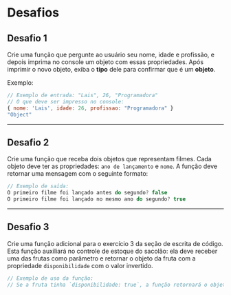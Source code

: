 # Desafios

## Desafio 1

Crie uma função que pergunte ao usuário seu nome, idade e profissão, e depois imprima no console um objeto com essas propriedades. Após imprimir o novo objeto, exiba o **tipo** dele para confirmar que é um **objeto**.

Exemplo:

```javascript
// Exemplo de entrada: "Lais", 26, "Programadora"
// O que deve ser impresso no console: 
{ nome: 'Lais', idade: 26, profissao: "Programadora" }
"Object"
```

---

## Desafio 2

Crie uma função que receba dois objetos que representam filmes. Cada objeto deve ter as propriedades: `ano de lançamento` e `nome`. A função deve retornar uma mensagem com o seguinte formato:

```javascript
// Exemplo de saída:
O primeiro filme foi lançado antes do segundo? false
O primeiro filme foi lançado no mesmo ano do segundo? true
```

---

## Desafio 3

Crie uma função adicional para o exercício 3 da seção de escrita de código. Esta função auxiliará no controle de estoque do sacolão: ela deve receber uma das frutas como parâmetro e retornar o objeto da fruta com a propriedade `disponibilidade` com o valor invertido.

```javascript
// Exemplo de uso da função:
// Se a fruta tinha `disponibilidade: true`, a função retornará o objeto com `disponibilidade: false` e vice-versa.
```
